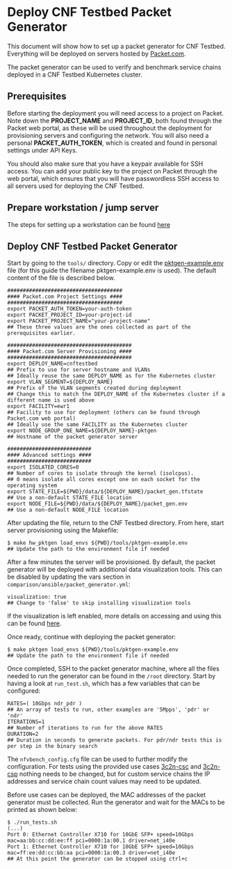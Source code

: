 # Deploy CNF Testbed Packet Generator

This document will show how to set up a packet generator for CNF Testbed. Everything will be deployed on servers hosted by [Packet.com](https://www.packet.com/).

The packet generator can be used to verify and benchmark service chains deployed in a CNF Testbed Kubernetes cluster.

## Prerequisites
Before starting the deployment you will need access to a project on Packet. Note down the **PROJECT_NAME** and **PROJECT_ID**, both 
found through the Packet web portal, as these will be used throughout the deployment for provisioning servers and configuring the network. You will also need a personal **PACKET_AUTH_TOKEN**, which is created and found in personal settings under API Keys.

You should also make sure that you have a keypair available for SSH access. You can add your public key to the project on Packet through the web portal, which ensures that you will have passwordless SSH access to all servers used for deploying the CNF Testbed.

## Prepare workstation / jump server
The steps for setting up a workstation can be found [here](/docs/Deploy_cnf_testbed_k8s.md#prepare-workstation--jump-server)

## Deploy CNF Testbed Packet Generator
Start by going to the `tools/` directory. Copy or edit the [pktgen-example.env](/tools/pktgen-example.env) file (for this guide the filename pktgen-example.env is used). The default content of the file is described below.

```
##################################### 
#### Packet.com Project Settings ####
#####################################
export PACKET_AUTH_TOKEN=your-auth-token
export PACKET_PROJECT_ID=your-project-id
export PACKET_PROJECT_NAME="your-project-name"
## These three values are the ones collected as part of the prerequisites earlier.

########################################
#### Packet.com Server Provisioning ####
######################################## 
export DEPLOY_NAME=cnftestbed
## Prefix to use for server hostname and VLANs
## Ideally reuse the same DEPLOY_NAME as for the Kubernetes cluster
export VLAN_SEGMENT=${DEPLOY_NAME}
## Prefix of the VLAN segments created during deployment
## Change this to match the DEPLOY_NAME of the Kubernetes cluster if a different name is used above
export FACILITY=ewr1
## Facility to use for deployment (others can be found through Packet.com web portal)
## Ideally use the same FACILITY as the Kubernetes cluster
export NODE_GROUP_ONE_NAME=${DEPLOY_NAME}-pktgen
## Hostname of the packet generator server

###########################
#### Advanced settings ####
########################### 
export ISOLATED_CORES=0
## Number of cores to isolate through the kernel (isolcpus).
## 0 means isolate all cores except one on each socket for the operating system
export STATE_FILE=${PWD}/data/${DEPLOY_NAME}/packet_gen.tfstate
## Use a non-default STATE_FILE location
export NODE_FILE=${PWD}/data/${DEPLOY_NAME}/packet_gen.env
## Use a non-default NODE_FILE location
```

After updating the file, return to the CNF Testbed directory. From here, start server provisioning using the Makefile:
```
$ make hw_pktgen load_envs ${PWD}/tools/pktgen-example.env
## Update the path to the environment file if needed
```

After a few minutes the server will be provisioned. By default, the packet generator will be deployed with additional data visualization tools. This can be disabled by updating the vars section in `comparison/ansible/packet_generator.yml`:
```
visualization: true
## Change to 'false' to skip installing visualization tools
```

If the visualization is left enabled, more details on accessing and using this can be found [here](/docs/Visualization.md).

Once ready, continue with deploying the packet generator:
```
$ make pktgen load_envs ${PWD}/tools/pktgen-example.env
## Update the path to the environment file if needed
```

Once completed, SSH to the packet generator machine, where all the files needed to run the generator can be found in the `/root` directory. Start by having a look at `run_test.sh`, which has a few variables that can be configured:
```
RATES=( 10Gbps ndr_pdr )
## An array of tests to run, other examples are '5Mpps', 'pdr' or 'ndr'
ITERATIONS=1
## Number of iterations to run for the above RATES
DURATION=2
## Duration in seconds to generate packets. For pdr/ndr tests this is per step in the binary search
```

The `nfvbench_config.cfg` file can be used to further modify the configuration. For tests using the provided use cases [3c2n-csc](/examples/use_case/3c2n-csc) and [3c2n-csp](/examples/use_case/3c2n-csp) nothing needs to be changed, but for custom service chains the IP addresses and service chain count values may need to be updated.

Before use cases can be deployed, the MAC addresses of the packet generator must be collected. Run the generator and wait for the MACs to be printed as shown below:
```
$ ./run_tests.sh
(...)
Port 0: Ethernet Controller X710 for 10GbE SFP+ speed=10Gbps mac=aa:bb:cc:dd:ee:ff pci=0000:1a:00.1 driver=net_i40e
Port 1: Ethernet Controller X710 for 10GbE SFP+ speed=10Gbps mac=ff:ee:dd:cc:bb:aa pci=0000:1a:00.3 driver=net_i40e
## At this point the generator can be stopped using ctrl+c
```
